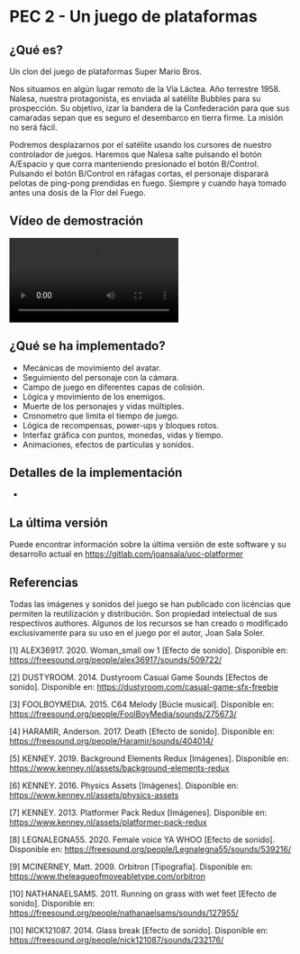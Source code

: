 PEC 2 - Un juego de plataformas
===============================

¿Qué es?
--------

Un clon del juego de plataformas Super Mario Bros.

Nos situamos en algún lugar remoto de la Vía Láctea. Año terrestre 1958. Nalesa,
nuestra protagonista, es enviada al satélite Bubbles para su prospección. Su
objetivo, izar la bandera de la Confederación para que sus camaradas sepan que
es seguro el desembarco en tierra firme. La misión no será fácil.

Podremos desplazarnos por el satélite usando los cursores de nuestro controlador
de juegos. Haremos que Nalesa salte pulsando el botón A/Espacio y que corra
manteniendo presionado el botón B/Control. Pulsando el botón B/Control en
ráfagas cortas, el personaje disparará pelotas de ping-pong prendidas en fuego.
Siempre y cuando haya tomado antes una dosis de la Flor del Fuego.

Vídeo de demostración
---------------------

![Demo](Resources/demo.webm)

¿Qué se ha implementado?
------------------------

* Mecánicas de movimiento del avatar.
* Seguimiento del personaje con la cámara.
* Campo de juego en diferentes capas de colisión.
* Lógica y movimiento de los enemigos.
* Muerte de los personajes y vidas múltiples.
* Cronometro que limita el tiempo de juego.
* Lógica de recompensas, power-ups y bloques rotos.
* Interfaz gráfica con puntos, monedas, vidas y tiempo.
* Animaciones, efectos de partículas y sonidos.

Detalles de la implementación
-----------------------------

-

La última versión
-----------------

Puede encontrar información sobre la última versión de este software y su
desarrollo actual en https://gitlab.com/joansala/uoc-platformer

Referencias
-----------

Todas las imágenes y sonidos del juego se han publicado con licéncias que
permiten la reutilización y distribución. Son propiedad intelectual de sus
respectivos authores. Algunos de los recursos se han creado o modificado
exclusivamente para su uso en el juego por el autor, Joan Sala Soler.

[1]  ALEX36917. 2020. Woman_small ow 1 [Efecto de sonido].
     Disponible en: https://freesound.org/people/alex36917/sounds/509722/

[2]  DUSTYROOM. 2014. Dustyroom Casual Game Sounds [Efectos de sonido].
     Disponible en: https://dustyroom.com/casual-game-sfx-freebie

[3]  FOOLBOYMEDIA. 2015. C64 Melody [Búcle musical]. Disponible en:
     https://freesound.org/people/FoolBoyMedia/sounds/275673/

[4]  HARAMIR, Anderson. 2017. Death [Efecto de sonido]. Disponible en:
     https://freesound.org/people/Haramir/sounds/404014/

[5]  KENNEY. 2019. Background Elements Redux [Imágenes]. Disponible en:
     https://www.kenney.nl/assets/background-elements-redux

[6]  KENNEY. 2016. Physics Assets [Imágenes]. Disponible en:
     https://www.kenney.nl/assets/physics-assets

[7]  KENNEY. 2013. Platformer Pack Redux [Imágenes]. Disponible en:
     https://www.kenney.nl/assets/platformer-pack-redux

[8]  LEGNALEGNA55. 2020. Female voice YA WHOO [Efecto de sonido].
     Disponible en: https://freesound.org/people/Legnalegna55/sounds/539216/

[9]  MCINERNEY, Matt. 2009. Orbitron [Tipografía]. Disponible en:
     https://www.theleagueofmoveabletype.com/orbitron

[10] NATHANAELSAMS. 2011. Running on grass with wet feet [Efecto de sonido].
     Disponible en: https://freesound.org/people/nathanaelsams/sounds/127955/

[10] NICK121087. 2014. Glass break [Efecto de sonido].
     Disponible en: https://freesound.org/people/nick121087/sounds/232176/
